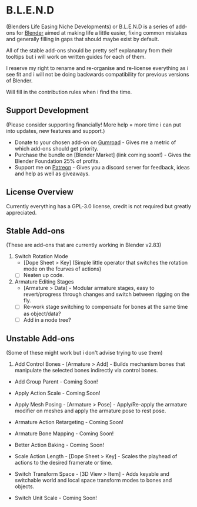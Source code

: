 # B.L.E.N.D
(Blenders Life Easing Niche Developments) or B.L.E.N.D is a series of add-ons for  [Blender](https://www.blender.org/) aimed at making life a little easier, fixing common mistakes and generally filling in gaps that should maybe exist by default.

All of the stable add-ons should be pretty self explanatory from their tooltips but i will work on written guides for each of them.

I reserve my right to rename and re-organise and re-license everything as i see fit and i will not be doing backwards compatibility for previous versions of Blender.

Will fill in the contribution rules when i find the time.

## Support Development
(Please consider supporting financially! More help = more time i can put into updates, new features and support.)

- Donate to your chosen add-on on [Gumroad](https://gumroad.com/jimkroovy) - Gives me a metric of which add-ons should get priority.
- Purchase the bundle on [Blender Market] (link coming soon!) - Gives the Blender Foundation 25% of profits.
- Support me on [Patreon](https://patreon.com/JimKroovy) - Gives you a discord server for feedback, ideas and help as well as giveaways.

## License Overview
Currently everything has a GPL-3.0 license, credit is not required but greatly appreciated.

## Stable Add-ons
(These are add-ons that are currently working in Blender v2.83)

1. Switch Rotation Mode 
    - [Dope Sheet > Key] (Simple little operator that switches the rotation mode on the fcurves of actions)
    - [ ] Neaten up code.

2. Armature Editing Stages 
    - [Armature > Data] - Modular armature stages, easy to revert/progress through changes and switch between rigging on the fly.
    - [ ] Re-work stage switching to compensate for bones at the same time as object/data?
    - [ ] Add in a node tree?

## Unstable Add-ons
(Some of these might work but i don't advise trying to use them)

1. Add Control Bones - [Armature > Add] - Builds mechanism bones that manipulate the selected bones indirectly via control bones.

- Add Group Parent - Coming Soon!

- Apply Action Scale - Coming Soon!

- Apply Mesh Posing - [Armature > Pose] - Apply/Re-apply the armature modifier on meshes and apply the armature pose to rest pose.

- Armature Action Retargeting - Coming Soon!

- Armature Bone Mapping - Coming Soon!

- Better Action Baking - Coming Soon!

- Scale Action Length - [Dope Sheet > Key] - Scales the playhead of actions to the desired framerate or time.

- Switch Transform Space - [3D View > Item] - Adds keyable and switchable world and local space transform modes to bones and objects.

- Switch Unit Scale - Coming Soon!
